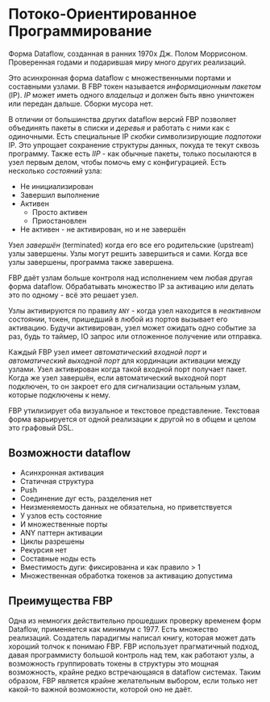 # Потоко-Ориентированное Программирование

Форма Dataflow, созданная в ранних 1970х Дж. Полом Моррисоном. Проверенная годами и подарившая миру много других реализаций.

Это асинхронная форма dataflow с множественными портами и составными узлами. В FBP токен называется _информационным пакетом_ (IP). _IP_ может иметь одного _владельца_ и должен быть явно уничтожен или передан дальше. Сборки мусора нет.

В отличии от большинства других dataflow версий FBP позволяет объединять пакеты в списки и _деревья_ и работать с ними как с одиночными. Есть специальные IP _скобки_ символизирующие _подпотоки_ IP. Это упрощает сохранение структуры данных, покуда те текут сквозь программу. Также есть _IIP_ - как обычные пакеты, только посылаются в узел первым делом, чтобы помочь ему с конфигурацией. Есть несколько _состояний_ узла:

- Не инициализирован
- Завершил выполнение
- Активен
    - Просто активен
    - Приостановлен
- Не активен - не активирован, но и не завершён

Узел _завершён_ (terminated) когда его все его родительские (upstream) узлы завершены. Узлы могут решить завершиться и сами. Когда все узлы завершены, программа также завершена.

FBP даёт узлам больше контроля над исполнением чем любая другая форма dataflow. Обрабатывать множество IP за активацию или делать это по одному - всё это решает узел.

Узлы активируются по правилу `ANY` - когда узел находится в _неактивном_ состоянии, токен, пришедший в любой из портов вызывает его активацию. Будучи активирован, узел может ожидать одно событие за раз, будь то таймер, IO запрос или отложенное получение или отправка.

Каждый FBP узел имеет _автоматический входной порт_ и _автоматический выходной порт_ для кординации активации между узлами. Узел активирован когда такой входной порт получает пакет. Когда же узел завершён, если автоматический выходной порт подключен, то он закроет его для сигнализации остальным узлам, которые подключены к нему.

FBP утилизирует оба визуальное и текстовое представление. Текстовая форма варьируется от одной реализации к другой но в общем и целом это графовый DSL. 

## Возможности dataflow

- Асинхронная активация
- Статичная структура
- Push
- Соединение дуг есть, разделения нет
- Неизменяемость данных не обязательна, но приветствуется
- У узлов есть состояние
- И множественные порты
- ANY паттерн активации
- Циклы разрешены
- Рекурсия нет
- Составные ноды есть
- Вместимость дуги: фиксированна и как правило > 1
- Множественная обработка токенов за активацию допустима

## Преимущества FBP

Одна из немногих действительно прошедших проверку временем форм Dataflow, применяется как минимум с 1977. Есть множество реализаций. Создатель парадигмы написал книгу, которая может дать хороший толчок к понимаю FBP. FBP использует прагматичный подход, давая программисту большой контроль над тем, как работают узлы, а возможность группировать токены в структуры это мощная возможность, крайне редко встречающаяся в dataflow системах. Таким образом, FBP является крайне желательным выбором, если только нет какой-то важной возможности, которой оно не даёт. 